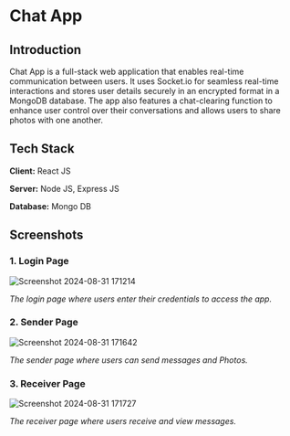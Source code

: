 # Chat App

## Introduction
Chat App is a full-stack web application that enables real-time communication between users. It uses Socket.io for seamless real-time interactions and stores user details securely in an encrypted format in a MongoDB database. The app also features a chat-clearing function to enhance user control over their conversations and allows users to share photos with one another.

## Tech Stack

**Client:** React JS

**Server:** Node JS, Express JS

**Database:** Mongo DB
## Screenshots
### 1. Login Page
![Screenshot 2024-08-31 171214](https://github.com/user-attachments/assets/c535b5d1-f164-4196-be8f-0d2edb18dbde)

*The login page where users enter their credentials to access the app.*

### 2. Sender Page
![Screenshot 2024-08-31 171642](https://github.com/user-attachments/assets/d1557a8d-f701-4391-b9cc-47a1bea0e3df)

*The sender page where users can send messages and Photos.*
### 3. Receiver Page

![Screenshot 2024-08-31 171727](https://github.com/user-attachments/assets/8bdde95c-03e9-48d2-8796-66b1991a93e7)


*The receiver page where users receive and view messages.*
